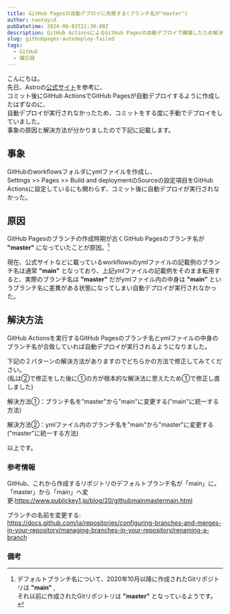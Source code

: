 ```yaml
---
title: GitHub Pagesの自動デプロイに失敗する(ブランチ名が"master")
author: naotoycd
pubDatetime: 2024-06-03T22:30:00Z
description: GitHub ActionsによるGitHub Pagesの自動デプロイで難儀したため解決方法をメモ
slug: githubpages-autodeploy-failed
tags:
  - GitHub
  - 備忘録
---
```


こんにちは。  
先日、Astroの[公式サイト](https://docs.astro.build/ja/guides/deploy/github/)を参考に、  
コミット後にGitHub ActionsでGitHub Pagesが自動デプロイするように作成したはずなのに、  
自動デプロイが実行されなかったため、コミットをする度に手動でデプロイをしていました。  
事象の原因と解決方法が分かりましたので下記に記載します。  

## 事象
GitHubのworkflowsフォルダにymlファイルを作成し、  
Settings >> Pages >> Build and deploymentのSourceの設定項目をGitHub Actionsに設定しているにも関わらず、コミット後に自動デプロイが実行されなかった。  

## 原因
GitHub Pagesのブランチの作成時期が古くGitHub Pagesのブランチ名が　**"master"** になっていたことが原因。[^1]  

現在、公式サイトなどに載っているworkflowsのymlファイルの記載例のブランチ名は通常 **"main"** となっており、上記ymlファイルの記載例をそのまま転用すると、実際のブランチ名は **"master"** だがymlファイル内の中身は **"main"** というブランチ名に差異がある状態になってしまい自動デプロイが実行されなかった。  

## 解決方法
GitHub Actionsを実行するGitHub Pagesのブランチ名とymlファイルの中身のブランチ名が合致していれば自動デプロイが実行されるようになりました。  

下記の２パターンの解決方法がありますのでどちらかの方法で修正してみてください。  
(私は②で修正をした後に①の方が根本的な解決法に思えたため①で修正し直しました)  

解決方法①：ブランチ名を"master"から"main"に変更する("main"に統一する方法)  

解決方法②：ymlファイル内のブランチ名を"main"から"master"に変更する("master"に統一する方法)  

以上です。

### 参考情報
GitHub、これから作成するリポジトリのデフォルトブランチ名が「main」に。「master」から「main」へ変更:https://www.publickey1.jp/blog/20/githubmainmastermain.html

ブランチの名前を変更する:
https://docs.github.com/ja/repositories/configuring-branches-and-merges-in-your-repository/managing-branches-in-your-repository/renaming-a-branch

### 備考
[^1]: デフォルトブランチ名について、2020年10月以降に作成されたGitリポジトリは **"main"** ,  
それ以前に作成されたGitリポジトリは **"master"** となっているようです。  
